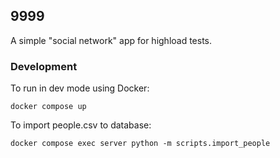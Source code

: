 ## 9999
A simple "social network" app for highload tests.

### Development
To run in dev mode using Docker:
```
docker compose up
```

To import people.csv to database:
```
docker compose exec server python -m scripts.import_people
```
